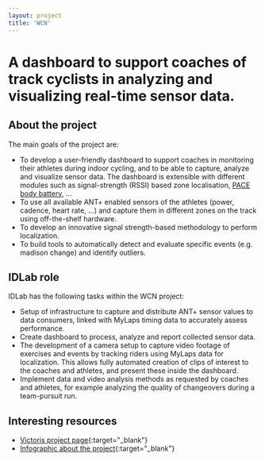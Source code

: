 ```yaml
---
layout: project
title: 'WCN'
---
```


# A dashboard to support coaches of track cyclists in analyzing and visualizing real-time sensor data.

## About the project
The main goals of the project are:
* To develop a user-friendly dashboard to support coaches in monitoring their athletes during indoor cycling, and to be able to capture, analyze and visualize sensor data. The dashboard is extensible with different modules such as signal-strength (RSSI) based zone localisation, [PACE body battery](https://s-team-ghent.github.io/projects/PACE.html), ...
* To use all available ANT+ enabled sensors of the athletes (power, cadence, heart rate, …) and capture them in different zones on the track using off-the-shelf hardware.
* To develop an innovative signal strength-based methodology to perform localization.
* To build tools to automatically detect and evaluate specific events (e.g. madison change) and identify outliers.

## IDLab role
IDLab has the following tasks within the WCN project:
* Setup of infrastructure to capture and distribute ANT+ sensor values to data consumers, linked with MyLaps timing data to accurately assess performance.
* Create dashboard to process, analyze and report collected sensor data.
* The development of a camera setup to capture video footage of exercises and events by tracking riders using MyLaps data for localization. This allows fully automated creation of clips of interest to the coaches and athletes, and present these inside the dashboard.
* Implement data and video analysis methods as requested by coaches and athletes, for example analyzing the quality of changeovers during a team-pursuit run.

## Interesting resources
* [Victoris project page](https://www.victoris.be/projects/wireless-cycling-network/){:target="_blank"}
* [Infographic about the project](https://www.victoris.be/wp-content/uploads/2022/01/Victoris-infographic-Wireless-Cycling-Network-v03.pdf){:target="_blank"}
